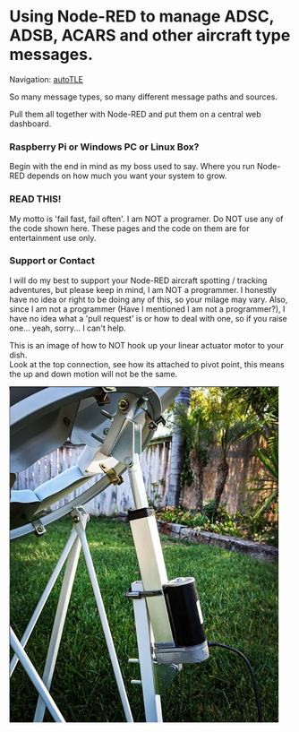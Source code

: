 # Using Node-RED to manage ADSC, ADSB, ACARS and other aircraft type messages.

Navigation: [autoTLE](autoTLE.md)

So many message types, so many different message paths and sources.

Pull them all together with Node-RED and put them on a central web dashboard.

### Raspberry Pi or Windows PC or Linux Box?

Begin with the end in mind as my boss used to say. Where you run Node-RED depends on how much you want your system to grow.

###  READ THIS!

My motto is 'fail fast, fail often'. I am NOT a programer. Do NOT use any of the code shown here. These pages and the code on them are for entertainment use only.

### Support or Contact

I will do my best to support your Node-RED aircraft spotting / tracking adventures, but please keep in mind, I am NOT a programmer. I honestly have no idea or right to be doing any of this, so your milage may vary. Also, since I am not a programmer (Have I mentioned I am not a programmer?), I have no idea what a 'pull request' is or how to deal with one, so if you raise one... yeah, sorry... I can't help.

This is an image of how to NOT hook up your linear actuator motor to your dish.   
Look at the top connection, see how its attached to pivot point, this means the up and down motion will not be the same.   
   
![Dish elevation tracking motor](linear%20actuator.PNG)